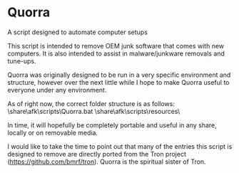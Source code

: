 # Quorra
A script designed to automate computer setups

This script is intended to remove OEM junk software that comes with new computers. It is also intended to assist in malware/junkware removals and tune-ups.

Quorra was originally designed to be run in a very specific environment and structure, however over the next little while I hope to make Quorra useful to everyone under any environment.

As of right now, the correct folder structure is as follows:
\\share\afk\scripts\Quorra.bat
\\share\afk\scripts\resources\

In time, it will hopefully be completely portable and useful in any share, locally or on removable media.

I would like to take the time to point out that many of the entries this script is designed to remove are directly ported from the Tron project (https://github.com/bmrf/tron).
Quorra is the spiritual sister of Tron.

